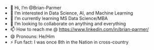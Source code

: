 - 👋 Hi, I’m @Brian-Parmer
- 👀 I’m interested in Data Science, AI, and Machine Learning
- 🌱 I’m currently learning MS Data Science/MBA
- 💞️ I’m looking to collaborate on anything and everything
- 📫 How to reach me @ https://www.linkedin.com/in/brian-parmer/
- 😄 Pronouns: He/Him
- ⚡ Fun fact: I was once 8th in the Nation in cross-country 

<!---
Brian-Parmer/Brian-Parmer is a ✨ special ✨ repository because its `README.md` (this file) appears on your GitHub profile.
You can click the Preview link to take a look at your changes.
--->
